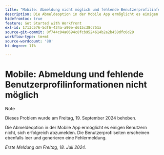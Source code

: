 ```yaml
---
title: "Mobile: Abmeldung nicht möglich und fehlende Benutzerprofilinformationen"
description: Die Abmeldeoption in der Mobile App ermöglicht es einigen Benutzern nicht, sich erfolgreich abzumelden. Die Benutzerprofilseiten erscheinen ebenfalls leer und generieren eine Fehlermeldung.
hidefromtoc: true
feature: Get Started with Workfront
exl-id: 1713c576-5df6-424a-a90e-d615c38c751a
source-git-commit: 0f744c94a0694c8fcb9524614b2a2b458dfc6d29
workflow-type: tm+mt
source-wordcount: '88'
ht-degree: 11%

---
```


# Mobile: Abmeldung und fehlende Benutzerprofilinformationen nicht möglich

>[!NOTE]
>
>Dieses Problem wurde am Freitag, 19. September 2024 behoben.

Die Abmeldeoption in der Mobile App ermöglicht es einigen Benutzern nicht, sich erfolgreich abzumelden. Die Benutzerprofilseiten erscheinen ebenfalls leer und generieren eine Fehlermeldung.

_Erste Meldung am Freitag, 18. Juli 2024._
